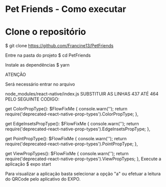 ﻿# Pet Friends - Como executar
 
# Clone o repositório
$ git clone https://github.com/Francine13/PetFriends

Entre na pasta do projeto
$ cd PetFriends

Instale as dependências
$ yarn

ATENÇÃO

Será necessário entrar no arquivo

node_modules/react-native/index.js 
SUBSTITUIR AS LINHAS 437 ATÉ 464 PELO SEGUINTE CODIGO:

get ColorPropType(): $FlowFixMe {
  console.warn('');
  return require('deprecated-react-native-prop-types').ColorPropType;
},

get EdgeInsetsPropType(): $FlowFixMe {
  console.warn('');
  return require('deprecated-react-native-prop-types').EdgeInsetsPropType;
},

get PointPropType(): $FlowFixMe {
  console.warn('');
  return require('deprecated-react-native-prop-types').PointPropType;
},

get ViewPropTypes(): $FlowFixMe {
  console.warn('');
  return require('deprecated-react-native-prop-types').ViewPropTypes;
},
Execute a aplicação
$ expo start

Para visualizar a aplicação basta selecionar a opção "a" ou efetuar a leitura do QRCode pelo aplicativo do EXPO.
